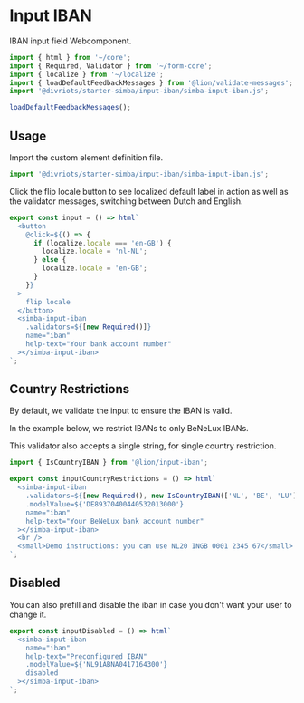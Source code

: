 # Input IBAN

IBAN input field Webcomponent.

```js script
import { html } from '~/core';
import { Required, Validator } from '~/form-core';
import { localize } from '~/localize';
import { loadDefaultFeedbackMessages } from '@lion/validate-messages';
import '@divriots/starter-simba/input-iban/simba-input-iban.js';

loadDefaultFeedbackMessages();
```

## Usage

Import the custom element definition file.

```js
import '@divriots/starter-simba/input-iban/simba-input-iban.js';
```

Click the flip locale button to see localized default label in action as well as the validator messages, switching between Dutch and English.

```js preview-story
export const input = () => html`
  <button
    @click=${() => {
      if (localize.locale === 'en-GB') {
        localize.locale = 'nl-NL';
      } else {
        localize.locale = 'en-GB';
      }
    }}
  >
    flip locale
  </button>
  <simba-input-iban
    .validators=${[new Required()]}
    name="iban"
    help-text="Your bank account number"
  ></simba-input-iban>
`;
```

## Country Restrictions

By default, we validate the input to ensure the IBAN is valid.

In the example below, we restrict IBANs to only BeNeLux IBANs.

This validator also accepts a single string, for single country restriction.

```js preview-story
import { IsCountryIBAN } from '@lion/input-iban';

export const inputCountryRestrictions = () => html`
  <simba-input-iban
    .validators=${[new Required(), new IsCountryIBAN(['NL', 'BE', 'LU'])]}
    .modelValue=${'DE89370400440532013000'}
    name="iban"
    help-text="Your BeNeLux bank account number"
  ></simba-input-iban>
  <br />
  <small>Demo instructions: you can use NL20 INGB 0001 2345 67</small>
`;
```

## Disabled

You can also prefill and disable the iban in case you don't want your user to change it.

```js preview-story
export const inputDisabled = () => html`
  <simba-input-iban
    name="iban"
    help-text="Preconfigured IBAN"
    .modelValue=${'NL91ABNA0417164300'}
    disabled
  ></simba-input-iban>
`;
```
